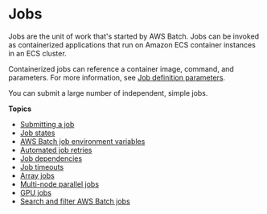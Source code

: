 # Jobs<a name="jobs"></a>

Jobs are the unit of work that's started by AWS Batch\. Jobs can be invoked as containerized applications that run on Amazon ECS container instances in an ECS cluster\.

Containerized jobs can reference a container image, command, and parameters\. For more information, see [Job definition parameters](job_definition_parameters.md)\.

You can submit a large number of independent, simple jobs\.

**Topics**
+ [Submitting a job](submit_job.md)
+ [Job states](job_states.md)
+ [AWS Batch job environment variables](job_env_vars.md)
+ [Automated job retries](job_retries.md)
+ [Job dependencies](job_dependencies.md)
+ [Job timeouts](job_timeouts.md)
+ [Array jobs](array_jobs.md)
+ [Multi\-node parallel jobs](multi-node-parallel-jobs.md)
+ [GPU jobs](gpu-jobs.md)
+ [Search and filter AWS Batch jobs](search-filter-jobs.md)